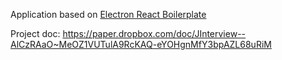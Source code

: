 Application based on [Electron React Boilerplate](https://github.com/electron-react-boilerplate)

Project doc: https://paper.dropbox.com/doc/JInterview--AlCzRAaO~MeOZ1VUTulA9RcKAQ-eYOHgnMfY3bpAZL68uRiM
